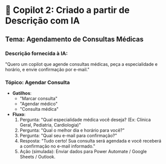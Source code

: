 
# 🤖 Copilot 2: Criado a partir de Descrição com IA
## Tema: Agendamento de Consultas Médicas

### Descrição fornecida à IA:
"Quero um copilot que agende consultas médicas, peça a especialidade e horário, e envie confirmação por e-mail."

### Tópico: Agendar Consulta
- **Gatilhos**:
  - "Marcar consulta"
  - "Agendar médico"
  - "Consulta médica"
- **Fluxo**:
  1. Pergunta: "Qual especialidade médica você deseja? (Ex: Clínica Geral, Pediatria, Cardiologia)"
  2. Pergunta: "Qual o melhor dia e horário para você?"
  3. Pergunta: "Qual seu e-mail para confirmação?"
  4. Resposta: "Tudo certo! Sua consulta será agendada e você receberá a confirmação no e-mail informado."
  5. Ação (simulada): Enviar dados para Power Automate / Google Sheets / Outlook.
